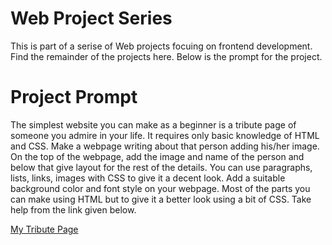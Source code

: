 # Web Project Series

This is part of a serise of Web projects focuing on frontend development. Find the remainder of the projects here. Below is the prompt for the project.

# Project Prompt

The simplest website you can make as a beginner is a tribute page of someone you admire in your life. It requires only basic knowledge of HTML and CSS. Make a webpage writing about that person adding his/her image. On the top of the webpage, add the image and name of the person and below that give layout for the rest of the details. You can use paragraphs, lists, links, images with CSS to give it a decent look. Add a suitable background color and font style on your webpage. Most of the parts you can make using HTML but to give it a better look using a bit of CSS. Take help from the link given below.

[My Tribute Page](https://www.codeseek.co/preview/womJzx)
